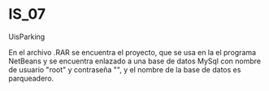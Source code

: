 # IS_07
UisParking

En el archivo .RAR se encuentra el proyecto, que se usa en la el programa NetBeans y se encuentra enlazado a una base de datos MySql con nombre de usuario "root" y contraseña "", y el nombre de la base de datos es parqueadero.
